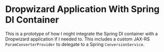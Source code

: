 # Dropwizard Application With Spring DI Container

This is a prototype of how I might integrate the Spring DI container with a Dropwizard application if I needed to. This 
includes a custom JAX-RS `ParamConverterProvider` to delegate to a Spring `ConversionService`.